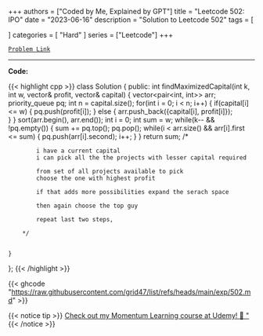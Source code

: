 
+++
authors = ["Coded by Me, Explained by GPT"]
title = "Leetcode 502: IPO"
date = "2023-06-16"
description = "Solution to Leetcode 502"
tags = [
    
]
categories = [
    "Hard"
]
series = ["Leetcode"]
+++



[`Problem Link`](https://leetcode.com/problems/ipo/description/)

---

**Code:**

{{< highlight cpp >}}
class Solution {
public:
    int findMaximizedCapital(int k, int w, vector<int>& profit, vector<int>& capital) {
        vector<pair<int, int>> arr;
        priority_queue<int> pq;
        int n = capital.size();
        for(int i = 0; i < n; i++) {
            if(capital[i] <= w) {
                pq.push(profit[i]);
            } else {
                arr.push_back({capital[i], profit[i]});                
            }
        }
        sort(arr.begin(), arr.end());
        int i = 0;
        int sum = w;
        while(k-- && !pq.empty()) {
            sum += pq.top();
            pq.pop();
            while(i < arr.size() && arr[i].first <= sum) {
                pq.push(arr[i].second);
                i++;
            }
        }
        return sum;
        /*
        
            i have a current capital
            i can pick all the the projects with lesser capital required
            
            from set of all projects available to pick
            choose the one with highest profit
            
            if that adds more possibilities expand the serach space
            
            then again choose the top guy
            
            repeat last two steps,
        
        */
        
        
    }
};
{{< /highlight >}}

{{< ghcode "https://raw.githubusercontent.com/grid47/list/refs/heads/main/exp/502.md" >}}

{{< notice tip >}}
[Check out my Momentum Learning course at Udemy! 🚀 "](https://www.udemy.com/course/blind-75-the-data-structures-and-algorithms-essentials/)
{{< /notice >}}

